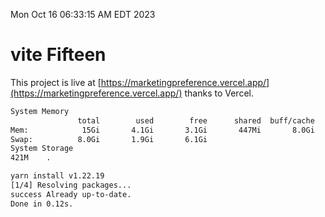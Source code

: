Mon Oct 16 06:33:15 AM EDT 2023

# vite Fifteen


This project is live at [https://marketingpreference.vercel.app/](https://marketingpreference.vercel.app/) thanks to Vercel.

```bash
System Memory
               total        used        free      shared  buff/cache   available
Mem:            15Gi       4.1Gi       3.1Gi       447Mi       8.0Gi        10Gi
Swap:          8.0Gi       1.9Gi       6.1Gi
System Storage
421M	.
```
```bash
yarn install v1.22.19
[1/4] Resolving packages...
success Already up-to-date.
Done in 0.12s.
```
